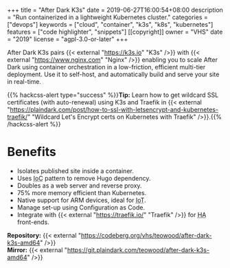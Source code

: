 +++
title = "After Dark K3s"
date = 2019-06-27T16:00:54+08:00
description = "Run containerized in a lightweight Kubernetes cluster."
categories = ["devops"]
keywords = ["cloud", "container", "k3s", "k8s", "kubernetes"]
features = ["code highlighter", "snippets"]
[[copyright]]
  owner = "VHS"
  date = "2019"
  license = "agpl-3.0-or-later"
+++

After Dark K3s pairs {{< external "https://k3s.io" "K3s" />}} with {{< external "https://www.nginx.com" "Nginx" />}} enabling you to scale After Dark using container orchestration in a low-friction, efficient multi-tier deployment. Use it to self-host, and automatically build and serve your site in real-time.

{{% hackcss-alert type="success" %}}**Tip:** Learn how to get wildcard SSL certificates (with auto-renewal) using K3s and Traefik in {{< external "https://plaindark.com/post/how-to-ssl-with-letsencrypt-and-kubernetes-traefik/" "Wildcard Let's Encrypt certs on Kubernetes with Traefik" />}}.{{% /hackcss-alert %}}

# Benefits

- Isolates published site inside a container.
- Uses <abbr title="Inversion of Control">IoC</abbr> pattern to remove Hugo dependency.
- Doubles as a web server and reverse proxy.
- 75% more memory efficient than Kubernetes.
- Native support for ARM devices, ideal for <abbr title="Internet of Things">IoT</abbr>.
- Manage set-up using Configuration as Code.
- Integrate with {{< external "https://traefik.io/" "Traefik" />}} for <abbr title="High Availability">HA</abbr> front-ends.

**Repository:** {{< external "https://codeberg.org/vhs/teowood/after-dark-k3s-amd64" />}}
<br>**Mirror:** {{< external "https://git.plaindark.com/teowood/after-dark-k3s-amd64" />}}
